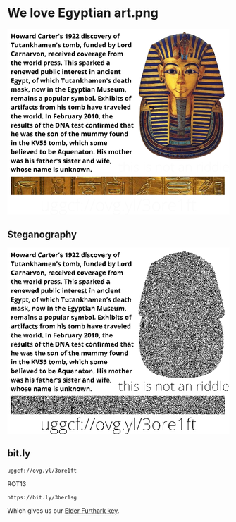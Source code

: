 # We love Egyptian art.png

![We love Egyptian art](We_love_Egyptian_art.png)

## Steganography

![We_love_Egyptian_art](We_love_Egyptian_art.png_Blue_2.png)

## bit.ly

```
uggcf://ovg.yl/3ore1ft
```

ROT13

```
https://bit.ly/3ber1sg
```

Which gives us our [Elder Furthark key](../14-HTB19mzcpWSWBuNjSsrbq6y0mVXaA.jpg-analysis/README.md).
